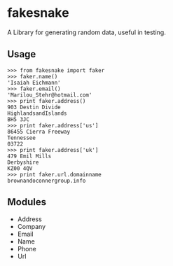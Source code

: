 # fakesnake

A Library for generating random data, useful in testing.


## Usage

	>>> from fakesnake import faker
	>>> faker.name()
	'Isaiah Eichmann'
	>>> faker.email()
	'Marilou_Stehr@hotmail.com'
	>>> print faker.address()
	903 Destin Divide
	HighlandsandIslands
	BH5 3JC
	>>> print faker.address['us']
	86455 Cierra Freeway
	Tennessee
	03722
	>>> print faker.address['uk']
	479 Emil Mills
	Derbyshire
	KZ00 4QV
	>>> print faker.url.domainname
	brownandoconnergroup.info


## Modules

* Address
* Company
* Email
* Name
* Phone
* Url
